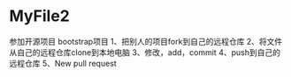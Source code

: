 # MyFile2
参加开源项目
	bootstrap项目
	1、把别人的项目fork到自己的远程仓库
	2、将文件从自己的远程仓库clone到本地电脑
	3、修改，add，commit
	4、push到自己的远程仓库
	5、New pull request
